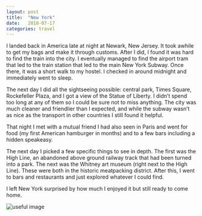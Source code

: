```yaml
---
layout: post
title:  "New York"
date:   2018-07-17
categories: travel
---
```


I landed back in America late at night at Newark, New Jersey. It took awhile to get my bags and make it through customs. After I did, I found it was hard to find the train into the city. I eventually managed to find the airport tram that led to the train station that led to the main New York Subway. Once there, it was a short walk to my hostel. I checked in around midnight and immediately went to sleep.

The next day I did all the sightseeing possible: central park, Times Square, Rockefeller Plaza, and I got a view of the Statue of Liberty. I didn’t spend too long at any of them so I could be sure not to miss anything. The city was much cleaner and friendlier than I expected, and while the subway wasn’t as nice as the transport in other countries I still found it helpful.

That night I met with a mutual friend I had also seen in Paris and went for food (my first American hamburger in months) and to a few bars including a hidden speakeasy.

The next day I picked a few specific things to see in depth. The first was the High Line, an abandoned above ground railway track that had been turned into a park. The next was the Whitney art museum (right next to the High Line). These were both in the historic meatpacking district. After this, I went to bars and restaurants and just explored whatever I could find.

I left New York surprised by how much I enjoyed it but still ready to come home.

![useful image]({{site.baseurl}}/assets/img/image.jpg)